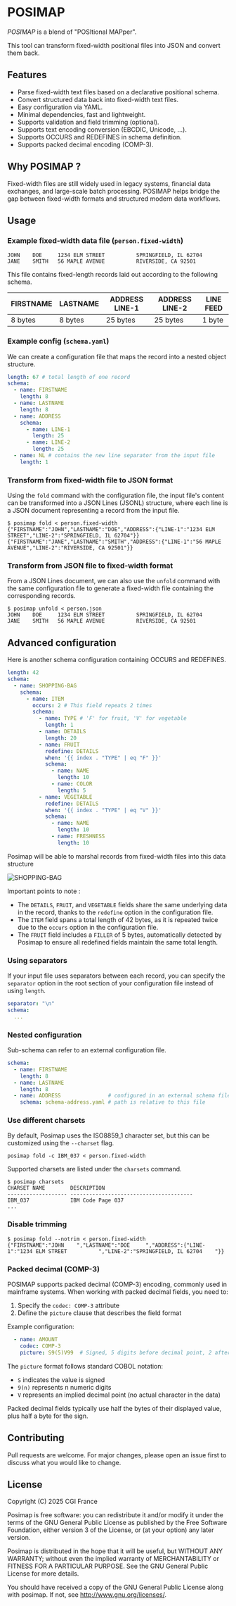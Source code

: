 # POSIMAP

*POSIMAP* is a blend of "POSItional MAPper".

This tool can transform fixed-width positional files into JSON and convert them back.

## Features

- Parse fixed-width text files based on a declarative positional schema.
- Convert structured data back into fixed-width text files.
- Easy configuration via YAML.
- Minimal dependencies, fast and lightweight.
- Supports validation and field trimming (optional).
- Supports text encoding conversion (EBCDIC, Unicode, ...).
- Supports OCCURS and REDEFINES in schema definition.
- Supports packed decimal encoding (COMP-3).

## Why POSIMAP ?

Fixed-width files are still widely used in legacy systems, financial data exchanges, and large-scale batch processing. POSIMAP helps bridge the gap between fixed-width formats and structured modern data workflows.

## Usage

### Example fixed-width data file (`person.fixed-width`)

```text
JOHN    DOE     1234 ELM STREET          SPRINGFIELD, IL 62704
JANE    SMITH   56 MAPLE AVENUE          RIVERSIDE, CA 92501
```

This file contains fixed-length records laid out according to the following schema.

| FIRSTNAME | LASTNAME | ADDRESS LINE-1 | ADDRESS LINE-2 | LINE FEED |
| --------- | -------- | -------------- | -------------- | --------- |
| 8 bytes   | 8 bytes  | 25 bytes       | 25 bytes       | 1 byte    |

### Example config (`schema.yaml`)

We can create a configuration file that maps the record into a nested object structure.

```yaml
length: 67 # total length of one record
schema:
  - name: FIRSTNAME
    length: 8
  - name: LASTNAME
    length: 8
  - name: ADDRESS
    schema:
      - name: LINE-1
        length: 25
      - name: LINE-2
        length: 25
  - name: NL # contains the new line separator from the input file
    length: 1
```

### Transform from fixed-width file to JSON format

Using the `fold` command with the configuration file, the input file's content can be transformed into a JSON Lines (JSONL) structure, where each line is a JSON document representing a record from the input file.

```console
$ posimap fold < person.fixed-width
{"FIRSTNAME":"JOHN","LASTNAME":"DOE","ADDRESS":{"LINE-1":"1234 ELM STREET","LINE-2":"SPRINGFIELD, IL 62704"}}
{"FIRSTNAME":"JANE","LASTNAME":"SMITH","ADDRESS":{"LINE-1":"56 MAPLE AVENUE","LINE-2":"RIVERSIDE, CA 92501"}}
```

### Transform from JSON file to fixed-width format

From a JSON Lines document, we can also use the `unfold` command with the same configuration file to generate a fixed-width file containing the corresponding records.

```console
$ posimap unfold < person.json
JOHN    DOE     1234 ELM STREET          SPRINGFIELD, IL 62704
JANE    SMITH   56 MAPLE AVENUE          RIVERSIDE, CA 92501
```

## Advanced configuration

Here is another schema configuration containing OCCURS and REDEFINES.

```yaml
length: 42
schema:
  - name: SHOPPING-BAG
    schema:
      - name: ITEM
        occurs: 2 # This field repeats 2 times
        schema:
          - name: TYPE # 'F' for fruit, 'V' for vegetable
            length: 1
          - name: DETAILS
            length: 20
          - name: FRUIT
            redefine: DETAILS
            when: '{{ index . "TYPE" | eq "F" }}'
            schema:
              - name: NAME
                length: 10
              - name: COLOR
                length: 5
          - name: VEGETABLE
            redefine: DETAILS
            when: '{{ index . "TYPE" | eq "V" }}'
            schema:
              - name: NAME
                length: 10
              - name: FRESHNESS
                length: 10
```

Posimap will be able to marshal records from fixed-width files into this data structure

![SHOPPING-BAG](assets/graph.png)

Important points to note :

- The `DETAILS`, `FRUIT`, and `VEGETABLE` fields share the same underlying data in the record, thanks to the `redefine` option in the configuration file.
- The `ITEM` field spans a total length of 42 bytes, as it is repeated twice due to the `occurs` option in the configuration file.
- The `FRUIT` field includes a `FILLER` of 5 bytes, automatically detected by Posimap to ensure all redefined fields maintain the same total length.

### Using separators

If your input file uses separators between each record, you can specify the `separator` option in the root section of your configuration file instead of using `length`.

```yaml
separator: "\n"
schema:
  ...
```

### Nested configuration

Sub-schema can refer to an external configuration file.

```yaml
schema:
  - name: FIRSTNAME
    length: 8
  - name: LASTNAME
    length: 8
  - name: ADDRESS               # configured in an external schema file
    schema: schema-address.yaml # path is relative to this file
```

### Use different charsets

By default, Posimap uses the ISO8859_1 character set, but this can be customized using the `--charset` flag.

```console
posimap fold -c IBM_037 < person.fixed-width
```

Supported charsets are listed under the `charsets` command.

```console
$ posimap charsets
CHARSET NAME        DESCRIPTION
------------------- ---------------------------------------
IBM_037             IBM Code Page 037
...
```

### Disable trimming

```console
$ posimap fold --notrim < person.fixed-width
{"FIRSTNAME":"JOHN    ","LASTNAME":"DOE     ","ADDRESS":{"LINE-1":"1234 ELM STREET          ","LINE-2":"SPRINGFIELD, IL 62704    "}}
```

### Packed decimal (COMP-3)

POSIMAP supports packed decimal (COMP-3) encoding, commonly used in mainframe systems. When working with packed decimal fields, you need to:

1. Specify the `codec: COMP-3` attribute
2. Define the `picture` clause that describes the field format

Example configuration:

```yaml
  - name: AMOUNT
    codec: COMP-3
    picture: S9(5)V99  # Signed, 5 digits before decimal point, 2 after
```

The `picture` format follows standard COBOL notation:

- `S` indicates the value is signed
- `9(n)` represents n numeric digits
- `V` represents an implied decimal point (no actual character in the data)

Packed decimal fields typically use half the bytes of their displayed value, plus half a byte for the sign.

## Contributing

Pull requests are welcome. For major changes, please open an issue first to discuss what you would like to change.

## License

Copyright (C) 2025 CGI France

Posimap is free software: you can redistribute it and/or modify it under the terms of the GNU General Public License as published by the Free Software Foundation, either version 3 of the License, or (at your option) any later version.

Posimap is distributed in the hope that it will be useful, but WITHOUT ANY WARRANTY; without even the implied warranty of MERCHANTABILITY or FITNESS FOR A PARTICULAR PURPOSE. See the GNU General Public License for more details.

You should have received a copy of the GNU General Public License along with posimap. If not, see http://www.gnu.org/licenses/.
